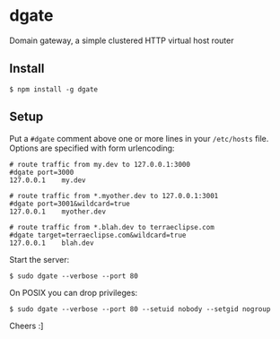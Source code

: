# dgate

Domain gateway, a simple clustered HTTP virtual host router

## Install

```
$ npm install -g dgate
```

## Setup

Put a `#dgate` comment above one or more lines in your `/etc/hosts` file. Options are specified
with form urlencoding:

```
# route traffic from my.dev to 127.0.0.1:3000
#dgate port=3000
127.0.0.1    my.dev

# route traffic from *.myother.dev to 127.0.0.1:3001
#dgate port=3001&wildcard=true
127.0.0.1    myother.dev

# route traffic from *.blah.dev to terraeclipse.com
#dgate target=terraeclipse.com&wildcard=true
127.0.0.1    blah.dev
```

Start the server:

```
$ sudo dgate --verbose --port 80
```

On POSIX you can drop privileges:

```
$ sudo dgate --verbose --port 80 --setuid nobody --setgid nogroup
```

Cheers :]
